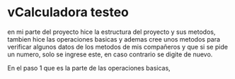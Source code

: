 # vCalculadora testeo
en mi parte del proyecto hice la estructura del proyecto y sus metodos, tambien hice las operaciones basicas y ademas cree unos metodos para verificar algunos datos de los metodos de mis compañeros y que si se pide un numero, solo se ingrese este, en caso contrario se digite de nuevo.

En el paso 1 que es la parte de las operaciones basicas, 
